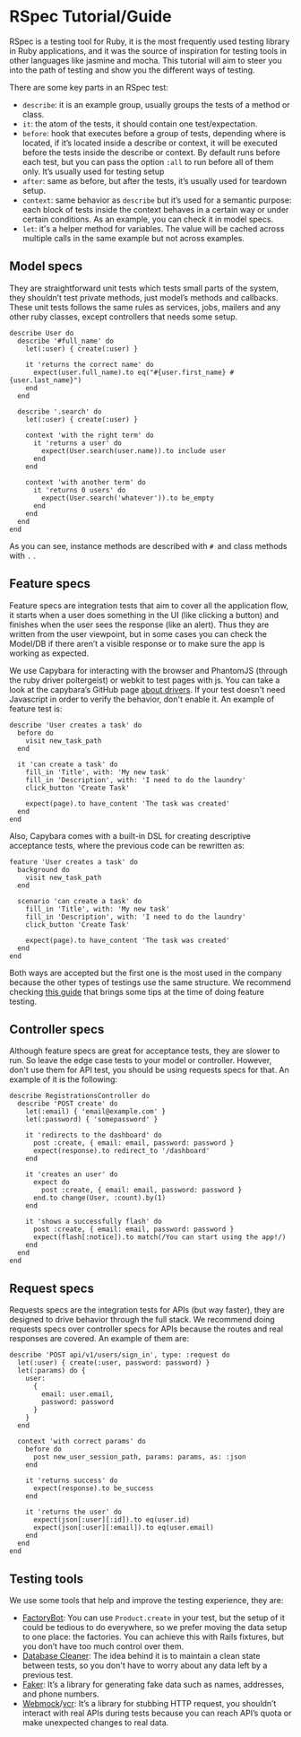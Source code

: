 # RSpec Tutorial/Guide

RSpec is a testing tool for Ruby, it is the most frequently used testing library in Ruby applications, and it was the source of inspiration for testing tools in other languages like jasmine and mocha.  This tutorial will aim to steer you into the path of testing and show you the different ways of testing.

There are some key parts in an RSpec test:
* `describe`: it is an example group, usually groups the tests of a method or class.
* `it`: the atom of the tests, it should contain one test/expectation.
* `before`: hook that executes before a  group of tests, depending where is located, if it’s located inside a describe or context, it will be executed before  the tests inside the describe or context. By default runs before each test, but you can pass the option `:all` to run before all of them only.  It’s usually used for testing setup
* `after`: same as before, but after the tests, it’s usually used for teardown setup.
* `context`: same behavior as `describe` but it’s used for a semantic purpose: each block of tests inside the context behaves in a certain way or under certain conditions. As an example, you can check it in model specs.
* `let`: it's a helper method for variables. The value will be cached across multiple calls in the same example but not across examples.

## Model specs
They are straightforward unit tests which tests small parts of the system, they shouldn’t test private methods, just model’s methods and callbacks. These unit tests follows the same rules as services, jobs, mailers and any other ruby classes, except controllers that needs some setup.

```
describe User do
  describe '#full_name' do
    let(:user) { create(:user) }

    it 'returns the correct name' do
      expect(user.full_name).to eq("#{user.first_name} #{user.last_name}")
    end
  end

  describe '.search' do
    let(:user) { create(:user) }

    context 'with the right term' do
      it 'returns a user' do
        expect(User.search(user.name)).to include user
      end
    end

    context 'with another term' do
      it 'returns 0 users' do
        expect(User.search('whatever')).to be_empty
      end
    end
  end
end
```

As you can see, instance methods are described with `# `and class methods with `.` .

## Feature specs
Feature specs are integration tests that aim to cover all the application flow, it starts when a user does something in the UI (like clicking a button) and finishes when the user sees the response (like an alert). Thus they are written from the user viewpoint, but in some cases you can check the Model/DB if there aren’t a visible response or to make sure the app is working as expected.

We use Capybara for interacting with the browser and PhantomJS (through the ruby driver poltergeist) or webkit to test pages with js. You can take a look at the capybara’s GitHub page [about drivers](https://github.com/teamcapybara/capybara#drivers). If your test doesn't need Javascript in order to verify the behavior, don't enable it. An example of feature test is:

```
describe 'User creates a task' do
  before do
    visit new_task_path
  end

  it 'can create a task' do
    fill_in 'Title', with: 'My new task'
    fill_in 'Description', with: 'I need to do the laundry'
    click_button 'Create Task'

    expect(page).to have_content 'The task was created'
  end
end
```

Also, Capybara comes with a built-in DSL for creating descriptive acceptance tests, where the previous code can be rewritten as:

```
feature 'User creates a task' do
  background do
    visit new_task_path
  end

  scenario 'can create a task' do
    fill_in 'Title', with: 'My new task'
    fill_in 'Description', with: 'I need to do the laundry'
    click_button 'Create Task'

    expect(page).to have_content 'The task was created'
  end
end
```

Both ways are accepted but the first one is the most used in the company because the other types of testings use the same structure. We recommend checking [this guide](https://robots.thoughtbot.com/write-reliable-asynchronous-integration-tests-with-capybara) that brings some tips at the time of doing feature testing.


## Controller specs
Although feature specs are great for acceptance tests, they are slower to run. So leave the edge case tests to your model or controller. However, don't use them for API test, you should be using requests specs for that. An example of it is the following:

```
describe RegistrationsController do  
  describe 'POST create' do
    let(:email) { 'email@example.com' }
    let(:password) { 'somepassword' }

    it 'redirects to the dashboard' do
      post :create, { email: email, password: password }
      expect(response).to redirect_to '/dashboard'
    end

    it 'creates an user' do
      expect do
        post :create, { email: email, password: password }
      end.to change(User, :count).by(1)
    end

    it 'shows a successfully flash' do
      post :create, { email: email, password: password }
      expect(flash[:notice]).to match(/You can start using the app!/)
    end    
  end
end
```

## Request specs
Requests specs are the integration tests for APIs (but way faster), they are designed to drive behavior through the full stack. We recommend doing requests specs over controller specs for APIs because the routes and real responses are covered. An example of them are:

```
describe 'POST api/v1/users/sign_in', type: :request do
  let(:user) { create(:user, password: password) }
  let(:params) do {
    user:
      {
        email: user.email,
        password: password
      }
    }
  end

  context 'with correct params' do
    before do
      post new_user_session_path, params: params, as: :json
    end

    it 'returns success' do
      expect(response).to be_success
    end

    it 'returns the user' do
      expect(json[:user][:id]).to eq(user.id)
      expect(json[:user][:email]).to eq(user.email)
    end
  end
end
```

## Testing tools
We use some tools that help and improve the testing experience, they are:

* [FactoryBot](https://github.com/thoughtbot/factory_bot): You can use `Product.create` in your test, but the setup of it could be tedious to do everywhere, so we prefer moving the data setup to one place: the factories. You can achieve this with Rails fixtures, but you don’t have too much control over them.
* [Database Cleaner](https://github.com/DatabaseCleaner/database_cleaner): The idea behind it is to maintain a clean state between tests, so you don't have to worry about any data left by a previous test.
* [Faker](https://github.com/stympy/faker): It’s a library for generating fake data such as names, addresses, and phone numbers.
* [Webmock](https://github.com/bblimke/webmock)/[vcr](https://github.com/vcr/vcr):  It’s a library for stubbing HTTP request, you shouldn’t interact with real APIs during tests because you can reach API’s quota or make unexpected changes to real data.

